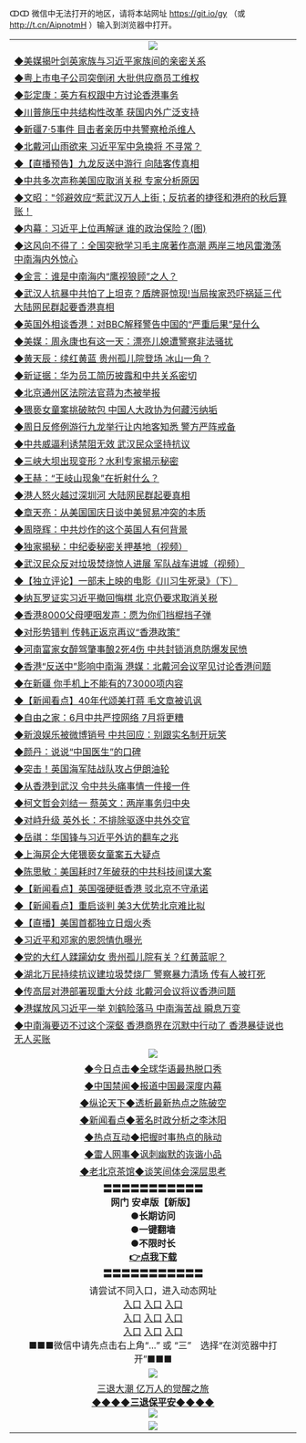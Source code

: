 ↀↀ 微信中无法打开的地区，请将本站网址 https://git.io/gy （或 http://t.cn/AipnotmH ）输入到浏览器中打开。 


<table>
  <tr>
    <td align=center><img src="https://github.com/gyhhx/image-upload/blob/master/ogate-c.JPG" /></td>
  </tr>
  <tr>
<td align=left>
<a href="https://xvery.li/oo.aspx?name=http://www.epochtimes.com/gb/19/7/6/n11368860.htm&key=lvvdiyawanfwimxk&from=gy">◆美媒揭叶剑英家族与习近平家族间的亲密关系</a><br/></td>
  </tr>
  <tr>
<td align=left>
<a href="https://xvery.li/oo.aspx?name=c1049197&key=lvvdiyawanfwimxk&from=gy">◆粤上市电子公司突倒闭 大批供应商员工维权</a><br/></td>
 </tr>
  <tr>
<td align=left>
<a href="https://xvery.li/oo.aspx?name=c1049284&key=lvvdiyawanfwimxk&from=gy">◆彭定康：英方有权跟中方讨论香港事务</a><br/></td>
 </tr>
   <tr>
<td align=left>
<a href="https://xvery.li/oo.aspx?name=http://www.epochtimes.com/gb/19/7/6/n11368835.htm&key=lvvdiyawanfwimxk&from=gy">◆川普施压中共结构性改革 获国内外广泛支持</a><br/></td>
   </tr> 
  <tr>
<td align=left>
<a href="https://xvery.li/oo.aspx?name=c1049258&key=lvvdiyawanfwimxk&from=gy">◆新疆7‧5事件 目击者亲历中共警察枪杀维人</a><br/></td>
  </tr> 
 <tr>
<td align=left>
<a href="https://xvery.li/oo.aspx?name=c1049057&key=lvvdiyawanfwimxk&from=gy">◆北戴河山雨欲来 习近平军中急换将 不寻常？</a><br/>
</td>
   </tr>
 <tr>
<td align=left>
<a href="https://xvery.li/oo.aspx?name=c1049276&key=lvvdiyawanfwimxk&from=gy">◆【直播预告】九龙反送中游行 向陆客传真相</a><br/></td>
  </tr>
  <tr>
<td align=left>
<a href="https://xvery.li/oo.aspx?name=c1049198&key=lvvdiyawanfwimxk&from=gy">◆中共多次声称美国应取消关税 专家分析原因</a><br/></td>
 </tr>
   <tr>
<td align=left>
<a href="https://xvery.li/oo.aspx?name=c1049335&key=lvvdiyawanfwimxk&from=gy">◆文昭："邻避效应“惹武汉万人上街；反抗者的捷径和港府的秋后算账！</a><br/>
</td>
   </tr>
 <tr>
<td align=left>
<a href="https://xvery.li/oo.aspx?name=http://www.secretchina.com/news/gb/2019/07/07/899460.html&key=lvvdiyawanfwimxk&from=gy">◆内幕：习近平上位再解谜 谁的政治保险？(图)</a><br/></td>
  </tr>
  <tr>
<td align=left>
<a href="http://tinyurl.com/y2rp9qze">◆这风向不得了：全国突掀学习毛主席著作高潮 两岸三地风雷激荡 中南海内外惊心</a><br/></td>
 </tr>
  <tr>
<td align=left>
<a href="https://xvery.li/oo.aspx?name=c1049243&key=lvvdiyawanfwimxk&from=gy">◆金言：谁是中南海内“鹰视狼顾”之人？</a><br/></td>
 </tr>
   <tr>
<td align=left>
<a href="https://xvery.li/oo.aspx?name=c1049214&key=lvvdiyawanfwimxk&from=gy">◆武汉人抗暴中共怕了上坦克？盾牌哥惊现!当局挨家恐吓祸延三代 大陆网民群起要香港真相</a><br/></td>
   </tr> 
  <tr>
<td align=left>
<a href="https://xvery.li/oo.aspx?name=c1049213&key=lvvdiyawanfwimxk&from=gy">◆英国外相谈香港：对BBC解释警告中国的“严重后果”是什么</a><br/></td>
  </tr> 
 <tr>
<td align=left>
<a href="https://xvery.li/oo.aspx?name=c1049124&key=lvvdiyawanfwimxk&from=gy">◆美媒：周永康也有这一天：漂亮儿媳遭警察非法骚扰</a><br/>
</td>
   </tr>
 <tr>
<td align=left>
<a href="https://xvery.li/oo.aspx?name=c1049274&key=lvvdiyawanfwimxk&from=gy">◆黄天辰：续红黄蓝 贵州孤儿院登场 冰山一角？</a><br/>
</td>
   </tr>
 <tr>
<td align=left>
<a href="https://xvery.li/oo.aspx?name=c1049282&key=lvvdiyawanfwimxk&from=gy">◆新证据：华为员工简历披露和中共关系密切</a><br/></td>
  </tr>
  <tr>
<td align=left>
<a href="https://xvery.li/oo.aspx?name=c1049278&key=lvvdiyawanfwimxk&from=gy">◆北京通州区法院法官蒋为杰被举报</a><br/></td>
 </tr>
   <tr>
<td align=left>
<a href="https://xvery.li/oo.aspx?name=c1049216&key=lvvdiyawanfwimxk&from=gy">◆猥亵女童案挑破脓包 中国人大政协为何藏污纳垢</a><br/>
</td>
   </tr>
 <tr>
<td align=left>
<a href="https://xvery.li/oo.aspx?name=c1049323&key=lvvdiyawanfwimxk&from=gy">◆周日反修例游行九龙举行让内地客知悉 警方严阵戒备</a><br/>
</td>
</tr> 
<tr>
<td align=left>
<a href="https://xvery.li/oo.aspx?name=c1049332&key=lvvdiyawanfwimxk&from=gy">◆中共威逼利诱禁阻无效 武汉民众坚持抗议</a><br/>
</td>       
</tr> 
  <tr>
<td align=left>
<a href="https://xvery.li/oo.aspx?name=c1048981&key=lvvdiyawanfwimxk&from=gy">◆三峡大坝出现变形？水利专家揭示秘密</a><br/></td>
  </tr>
  <tr>
<td align=left>
<a href="https://xvery.li/oo.aspx?name=c1048968&key=lvvdiyawanfwimxk&from=gy">◆王赫：“王岐山现象”在折射什么？</a><br/></td>
 </tr>
  <tr>
<td align=left>
<a href="https://xvery.li/oo.aspx?name=c1048867&key=lvvdiyawanfwimxk&from=gy">◆港人怒火越过深圳河 大陆网民群起要真相</a><br/></td>
 </tr>
   <tr>
<td align=left>
<a href="https://xvery.li/oo.aspx?name=c1048927&key=lvvdiyawanfwimxk&from=gy">◆章天亮：从美国国庆日谈中美贸易冲突的本质</a><br/></td>
   </tr> 
  <tr>
<td align=left>
<a href="https://xvery.li/oo.aspx?name=c1048807&key=lvvdiyawanfwimxk&from=gy">◆周晓辉：中共炒作的这个英国人有何背景</a><br/></td>
  </tr> 
 <tr>
<td align=left>
<a href="https://xvery.li/oo.aspx?name=c1048976&key=lvvdiyawanfwimxk&from=gy">◆独家揭秘：中纪委秘密关押基地（视频）</a><br/>
</td>
   </tr>
 <tr>
<td align=left>
<a href="https://xvery.li/oo.aspx?name=http://www.soundofhope.org/gb/2019/07/05/n3011137.html&key=lvvdiyawanfwimxk&from=gy">◆武汉民众反对垃圾焚烧惊人进展 军队战车进城（视频）</a><br/></td>
  </tr>
  <tr>
<td align=left>
<a href="https://xvery.li/oo.aspx?name=c1049056&key=lvvdiyawanfwimxk&from=gy">◆【独立评论】一部未上映的电影《川习生死录》（下）</a><br/></td>
 </tr>
   <tr>
<td align=left>
<a href="https://xvery.li/oo.aspx?name=https://www.ntdtv.com/gb/2019/07/05/a102616367.html&key=lvvdiyawanfwimxk&from=gy">◆纳瓦罗证实习近平撤回悔棋 北京仍要求取消关税</a><br/>
</td>
   </tr>
 <tr>
<td align=left>
<a href="https://xvery.li/oo.aspx?name=https://www.ntdtv.com/gb/2019/07/06/a102616512.html&key=lvvdiyawanfwimxk&from=gy">◆香港8000父母哽咽发声：愿为你们挡棍挡子弹</a><br/></td>
  </tr>
  <tr>
<td align=left>
<a href="https://xvery.li/oo.aspx?name=c1049044&key=lvvdiyawanfwimxk&from=gy">◆对形势错判 传韩正返京再议“香港政策”</a><br/></td>
 </tr>
  <tr>
<td align=left>
<a href="https://xvery.li/oo.aspx?name=c1049028&key=lvvdiyawanfwimxk&from=gy">◆河南富家女醉驾肇事酿2死4伤 中共封锁消息防爆发民愤</a><br/></td>
 </tr>
   <tr>
<td align=left>
<a href="https://xvery.li/oo.aspx?name=c1048919&key=lvvdiyawanfwimxk&from=gy">◆香港“反送中”影响中南海 港媒：北戴河会议罕见讨论香港问题</a><br/></td>
   </tr> 
  <tr>
<td align=left>
<a href="https://xvery.li/oo.aspx?name=c1048959&key=lvvdiyawanfwimxk&from=gy">◆在新疆 你手机上不能有的73000项内容</a><br/></td>
  </tr> 
 <tr>
<td align=left>
<a href="https://xvery.li/oo.aspx?name=c1049022&key=lvvdiyawanfwimxk&from=gy">◆【新闻看点】40年代颂美打蒋 毛文章被讥讽</a><br/>
</td>
   </tr>
 <tr>
<td align=left>
<a href="https://xvery.li/oo.aspx?name=c1048954&key=lvvdiyawanfwimxk&from=gy">◆自由之家：6月中共严控网络 7月将更糟</a><br/>
</td>
   </tr>
 <tr>
<td align=left>
<a href="https://xvery.li/oo.aspx?name=c1049038&key=lvvdiyawanfwimxk&from=gy">◆新浪娱乐被微博销号 中共回应：别跟实名制开玩笑</a><br/></td>
  </tr>
  <tr>
<td align=left>
<a href="https://xvery.li/oo.aspx?name=c1049050&key=lvvdiyawanfwimxk&from=gy">◆颜丹：说说“中国医生”的口碑</a><br/></td>
 </tr>
   <tr>
<td align=left>
<a href="https://xvery.li/oo.aspx?name=c1048903&key=lvvdiyawanfwimxk&from=gy">◆突击！英国海军陆战队攻占伊朗油轮</a><br/>
</td>
   </tr>
 <tr>
<td align=left>
<a href="https://xvery.li/oo.aspx?name=c1049020&key=lvvdiyawanfwimxk&from=gy">◆从香港到武汉 令中共头痛事情一件接一件</a><br/>
</td>
</tr> 
<tr>
<td align=left>
<a href="https://xvery.li/oo.aspx?name=c1049037&key=lvvdiyawanfwimxk&from=gy">◆柯文哲会刘结一 蔡英文：两岸事务归中央</a><br/>
</td>       
</tr> 
  <tr>
<td align=left>
<a href="https://xvery.li/oo.aspx?name=c1048734&key=lvvdiyawanfwimxk&from=gy">◆对峙升级 英外长：不排除驱逐中共外交官</a><br/></td>
  </tr>
  <tr>
<td align=left>
<a href="https://xvery.li/oo.aspx?name=c1048783&key=lvvdiyawanfwimxk&from=gy">◆岳祺：华国锋与习近平外访的翻车之兆</a><br/></td>
 </tr>
  <tr>
<td align=left>
<a href="https://xvery.li/oo.aspx?name=c1048797&key=lvvdiyawanfwimxk&from=gy">◆上海房企大佬猥亵女童案五大疑点</a><br/></td>
 </tr>
   <tr>
<td align=left>
<a href="https://xvery.li/oo.aspx?name=c1048688&key=lvvdiyawanfwimxk&from=gy">◆陈思敏：美国耗时7年破获的中共科技间谍大案</a><br/></td>
   </tr> 
  <tr>
<td align=left>
<a href="https://xvery.li/oo.aspx?name=c1048767&key=lvvdiyawanfwimxk&from=gy">◆【新闻看点】英国强硬挺香港 驳北京不守承诺</a><br/></td>
  </tr> 
 <tr>
<td align=left>
<a href="https://xvery.li/oo.aspx?name=c1048765&key=lvvdiyawanfwimxk&from=gy">◆【新闻看点】重启谈判 美3大优势北京难比拟</a><br/>
</td>
   </tr>
 <tr>
<td align=left>
<a href="https://xvery.li/oo.aspx?name=c1048566&key=lvvdiyawanfwimxk&from=gy">◆【直播】美国首都独立日烟火秀</a><br/></td>
  </tr>
  <tr>
<td align=left>
<a href="https://xvery.li/oo.aspx?name=c1048723&key=lvvdiyawanfwimxk&from=gy">◆习近平和邓家的恩怨情仇曝光</a><br/></td>
 </tr>
   <tr>
<td align=left>
<a href="https://xvery.li/oo.aspx?name=c1048811&key=lvvdiyawanfwimxk&from=gy">◆党的大红人蹂躏幼女 贵州孤儿院有关？红黄蓝呢？</a><br/>
</td>
   </tr>
 <tr>
<td align=left>
<a href="https://xvery.li/oo.aspx?name=c1048695&key=lvvdiyawanfwimxk&from=gy">◆湖北万民持续抗议建垃圾焚烧厂 警察暴力清场 传有人被打死</a><br/></td>
  </tr>
  <tr>
<td align=left>
<a href="https://xvery.li/oo.aspx?name=https://www.ntdtv.com/gb/2019/07/04/a102615669.html&key=lvvdiyawanfwimxk&from=gy">◆传高层对港部署现重大分歧 北戴河会议将议香港问题</a><br/></td>
 </tr>
  <tr>
<td align=left>
<a href="https://xvery.li/oo.aspx?name=c1048719&key=lvvdiyawanfwimxk&from=gy">◆港媒放风习近平一举 刘鹤险落马 中南海苦战 瞬息万变</a><br/></td>
 </tr>
   <tr>
<td align=left>
<a href="https://xvery.li/oo.aspx?name=c1048727&key=lvvdiyawanfwimxk&from=gy">◆中南海要迈不过这个深壑 香港商界在沉默中行动了 香港暴徒说也无人买账</a><br/></td>
   </tr> 
  <tr>
    <td align=center><img src="https://github.com/gyhhx/image-upload/blob/master/title1.jpg" /></td>
  </tr>
   <tr>
   <td align=center> 
<a href="https://xvery.li/oo.aspx?name=c816850&key=lvvdiyawanfwimxk&from=gy&tag=9877">◆今日点击◆全球华语最热脱口秀</a><br/>
    </td>
  </tr>
  <tr>
  <td align=center>
<a href="https://xvery.li/oo.aspx?name=c816860&key=lvvdiyawanfwimxk&from=gy&tag=99733110">◆中国禁闻◆报道中国最深度内幕</a><br/>
   </tr>
  <tr>
     <td align=center>
<a href="https://xvery.li/oo.aspx?name=c816855&key=lvvdiyawanfwimxk&from=gy&tag=997110">◆纵论天下◆透析最新热点之陈破空</a><br/>
   </tr>
   <tr>
      <td align=center>
<a href="https://xvery.li/oo.aspx?name=c838308&key=lvvdiyawanfwimxk&from=gy&tag=9973110">◆新闻看点◆著名时政分析之李沐阳</a><br/>
   </tr>
   <tr>
     <td align=center>
<a href="https://xvery.li/oo.aspx?name=c816852&key=lvvdiyawanfwimxk&from=gy&tag=9733110">◆热点互动◆把握时事热点的脉动</a><br/>
   </tr>
   <tr>
      <td align=center>
<a href="https://xvery.li/oo.aspx?name=c816694&key=lvvdiyawanfwimxk&from=gy&tag=93310">◆雷人网事◆讽刺幽默的诙谐小品</a><br/>
   </tr>
   <tr>
    <td align=center>
<a href="https://xvery.li/oo.aspx?name=c816650&key=lvvdiyawanfwimxk&from=gy&tag=9973110">◆老北京茶馆◆谈笑间体会深层思考</a><br/>
   </tr>
  <tr>
    <td align=center>
 <b>〓〓〓〓〓〓〓〓〓〓〓<br/>网门 安卓版【新版】<br/> ●长期访问<br/> ●一键翻墙<br/>  ●不限时长<br/> 
 <a href="https://share.weiyun.com/5SF1Y29">👉<b>点我下载</a><br/>〓〓〓〓〓〓〓〓〓〓〓<br/>
    </td>
    </tr>
   <tr>
    <td align=center>请尝试不同入口，进入动态网址<br/>
      <a href="https://s3.us-east-2.amazonaws.com/ogateo/show.htm">入口</a>
      <a href="https://s3.ca-central-1.amazonaws.com/ogatec/show.htm">入口</a>
      <a href="https://s3.ap-southeast-2.amazonaws.com/ogatey/show.htm">入口</a><br/>
      <a href="https://s3.ap-northeast-2.amazonaws.com/ogates/show.htm">入口</a>
      <a href="https://s3.eu-central-1.amazonaws.com/ogatef/show.htm">入口</a>
      <a href="https://s3.ap-south-1.amazonaws.com/ogatem/show.htm">入口</a><br/>
      <a href="https://s3-us-west-1.amazonaws.com/ogaten/show.htm">入口</a>
      <a href="https://s3.eu-west-2.amazonaws.com/ogatel/show.htm">入口</a>
      <a href="https://s3.ap-northeast-1.amazonaws.com/ogatet/show.htm">入口</a><br/>
      ■■■微信中请先点击右上角“...” 或 “三”　选择“在浏览器中打开”■■■<b><br/>
    </td>
  </tr>
  <tr>
    <td align=center><img src="https://github.com/gyhhx/image-upload/blob/master/3.jpg" /> </td>
</tr>
  <tr>  
  <td align=center>
  <a href="http://ctbtfdoocixoa.global.ssl.fastly.net/oo.aspx?name=c894205&key=ofejcfaxcltk&from=gy&tag=9973110">三退大潮 亿万人的觉醒之旅</a><br/>
      <a href="http://ctbtfdoocixoa.global.ssl.fastly.net/oo.aspx?name=ogQuit.aspx&key=ofejcfaxcltk&from=gy"><b>◆◆◆◆三退保平安◆◆◆◆<br/></a>
      <img src="https://github.com/gyhhx/image-upload/blob/master/3t.jpg" /><br/>
      </td>
  </tr>
   <tr>
    <td align=center><img src="https://raw.githubusercontent.com/oGate2/Up/master/oGate_640.jpg"/></td>
  </tr>
</table>



